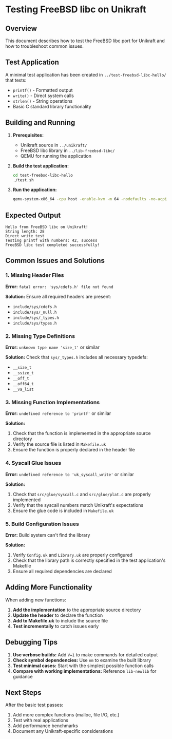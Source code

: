 # Testing FreeBSD libc on Unikraft

## Overview

This document describes how to test the FreeBSD libc port for Unikraft and how to troubleshoot common issues.

## Test Application

A minimal test application has been created in `../test-freebsd-libc-hello/` that tests:

- `printf()` - Formatted output
- `write()` - Direct system calls
- `strlen()` - String operations
- Basic C standard library functionality

## Building and Running

1. **Prerequisites:**
   - Unikraft source in `../unikraft/`
   - FreeBSD libc library in `../lib-freebsd-libc/`
   - QEMU for running the application

2. **Build the test application:**
   ```bash
   cd test-freebsd-libc-hello
   ./test.sh
   ```

3. **Run the application:**
   ```bash
   qemu-system-x86_64 -cpu host -enable-kvm -m 64 -nodefaults -no-acpi -display none -serial stdio -device isa-debug-exit -kernel build/test-freebsd-libc-hello_kvm-x86_64
   ```

## Expected Output

```
Hello from FreeBSD libc on Unikraft!
String length: 28
Direct write test
Testing printf with numbers: 42, success
FreeBSD libc test completed successfully!
```

## Common Issues and Solutions

### 1. Missing Header Files

**Error:** `fatal error: 'sys/cdefs.h' file not found`

**Solution:** Ensure all required headers are present:
- `include/sys/cdefs.h`
- `include/sys/_null.h`
- `include/sys/_types.h`
- `include/sys/types.h`

### 2. Missing Type Definitions

**Error:** `unknown type name 'size_t'` or similar

**Solution:** Check that `sys/_types.h` includes all necessary typedefs:
- `__size_t`
- `__ssize_t`
- `__off_t`
- `__off64_t`
- `__va_list`

### 3. Missing Function Implementations

**Error:** `undefined reference to 'printf'` or similar

**Solution:** 
1. Check that the function is implemented in the appropriate source directory
2. Verify the source file is listed in `Makefile.uk`
3. Ensure the function is properly declared in the header file

### 4. Syscall Glue Issues

**Error:** `undefined reference to 'uk_syscall_write'` or similar

**Solution:** 
1. Check that `src/glue/syscall.c` and `src/glue/plat.c` are properly implemented
2. Verify that the syscall numbers match Unikraft's expectations
3. Ensure the glue code is included in `Makefile.uk`

### 5. Build Configuration Issues

**Error:** Build system can't find the library

**Solution:**
1. Verify `Config.uk` and `Library.uk` are properly configured
2. Check that the library path is correctly specified in the test application's Makefile
3. Ensure all required dependencies are declared

## Adding More Functionality

When adding new functions:

1. **Add the implementation** to the appropriate source directory
2. **Update the header** to declare the function
3. **Add to Makefile.uk** to include the source file
4. **Test incrementally** to catch issues early

## Debugging Tips

1. **Use verbose builds:** Add `V=1` to make commands for detailed output
2. **Check symbol dependencies:** Use `nm` to examine the built library
3. **Test minimal cases:** Start with the simplest possible function calls
4. **Compare with working implementations:** Reference `lib-newlib` for guidance

## Next Steps

After the basic test passes:

1. Add more complex functions (malloc, file I/O, etc.)
2. Test with real applications
3. Add performance benchmarks
4. Document any Unikraft-specific considerations 